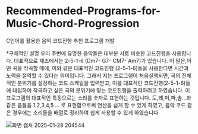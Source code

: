 # Recommended-Programs-for-Music-Chord-Progression
C언어를 활용한 음악 코드진행 추천 프로그램 개발

*구체적인 설명
우리 주변에 유명한 음악들은 대부분 서로 비슷한 코드진행을 사용합니다.
대표적으로 재즈에서는 2-5-1-6 (Dm7- G7- CM7- Am7)가 있습니다.
이 말은,어떤 곡을 작곡할 때에, 이와 같은 대표적인 코드진행 (2-5-1-6)들을 사용한다면 시간과 노력을 절약할 수 있다는 의미입니다.
그래서 저는 프로그램이 처음실행되면, 곡의 전체적인 분위기를 설정하는 코드 스케일을 입력받고, 이를 대표적인 코드진행(2-5-1-6)들에 대입하여
작곡하고 싶은 곡의 분위기에 맞는 코드진행을 출력하려고 하였습니다. 이 프로그램의 대표적인 특징으로는 소리를 숫자로
표현하는 것입니다. 도,레,미,파,솔…과 같은 음들을 1,2,3,4,5 … 로 표현함으로써 연산을 쉽게 할 수 있게 하였고, 음악 코드 같은 경우에는 소리들을 배열로 정리하여 쉽게 사용할 수 있게 하였습니다

![화면 캡처 2025-01-28 204544](https://github.com/user-attachments/assets/ce6588fc-d803-4909-aa07-6772d37411b7)
